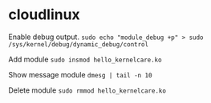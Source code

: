 # cloudlinux

Enable debug output. 
`sudo echo "module_debug +p" > sudo /sys/kernel/debug/dynamic_debug/control`

Add module
`sudo insmod hello_kernelcare.ko`

Show message module
`dmesg | tail -n 10`

Delete module
`sudo rmmod hello_kernelcare.ko`
